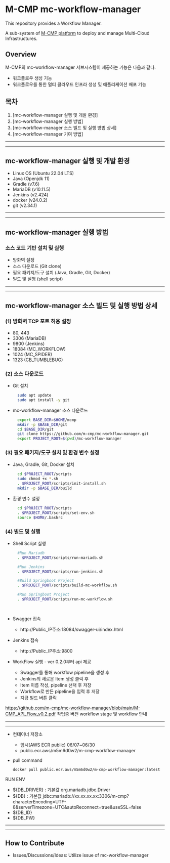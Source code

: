 # M-CMP mc-workflow-manager

This repository provides a Workflow Manager.

A sub-system of [M-CMP platform](https://github.com/m-cmp/docs/tree/main) to deploy and manage Multi-Cloud Infrastructures. 

## Overview

M-CMP의 mc-workflow-manager 서브시스템이 제공하는 기능은 다음과 같다.

- 워크플로우 생성 기능
- 워크플로우를 통한 멀티 클라우드 인프라 생성 및 애플리케이션 배포 기능


## 목차

1. [mc-workflow-manager 실행 및 개발 환경]
2. [mc-workflow-manager 실행 방법]
3. [mc-workflow-manager 소스 빌드 및 실행 방법 상세]
4. [mc-workflow-manager 기여 방법]

---

---


## mc-workflow-manager 실행 및 개발 환경

- Linux OS (Ubuntu 22.04 LTS)
- Java (Openjdk 11)
- Gradle (v7.6)
- MariaDB (v10.11.5)
- Jenkins (v2.424)
- docker (v24.0.2)
- git (v2.34.1)

---

---

## mc-workflow-manager 실행 방법

### 소스 코드 기반 설치 및 실행

- 방화벽 설정
- 소스 다운로드 (Git clone)
- 필요 패키지/도구 설치 (Java, Gradle, Git, Docker)
- 빌드 및 실행 (shell script)

---

---

## mc-workflow-manager 소스 빌드 및 실행 방법 상세

### (1) 방화벽 TCP 포트 허용 설정

- 80, 443
- 3306 (MariaDB)
- 9800 (Jenkins)
- 18084 (MC_WORKFLOW)
- 1024 (MC_SPIDER)
- 1323 (CB_TUMBLEBUG)

### (2) 소스 다운로드

- Git 설치
  ```bash
  	sudo apt update
  	sudo apt install -y git
  ```
- mc-workflow-manager 소스 다운로드
  ```bash
  	export BASE_DIR=$HOME/mcmp
  	mkdir -p $BASE_DIR/git
  	cd $BASE_DIR/git
  	git clone https://github.com/m-cmp/mc-workflow-manager.git
  	export PROJECT_ROOT=$(pwd)/mc-workflow-manager
  ```

### (3) 필요 패키지/도구 설치 및 환경 변수 설정

- Java, Gradle, Git, Docker 설치

  ```bash
  	cd $PROJECT_ROOT/scripts
  	sudo chmod +x *.sh
  	. $PROJECT_ROOT/scripts/init-install.sh
  	mkdir -p $BASE_DIR/build

  ```

- 환경 변수 설정
  ```bash
  	cd $PROJECT_ROOT/scripts
  	. $PROJECT_ROOT/scripts/set-env.sh
  	source $HOME/.bashrc
  ```

### (4) 빌드 및 실행

- Shell Script 실행

  ```bash
    #Run Mariadb
  	. $PROJECT_ROOT/scripts/run-mariadb.sh

  	#Run Jenkins
  	. $PROJECT_ROOT/scripts/run-jenkins.sh

  	#Build Springboot Project
  	. $PROJECT_ROOT/scripts/build-mc-workflow.sh

  	#Run Springboot Project
  	. $PROJECT_ROOT/scripts/run-mc-workflow.sh

    
  ```

- Swagger 접속
  - http://Public_IP주소:18084/swagger-ui/index.html

- Jenkins 접속
  - http://Public_IP주소:9800

- WorkFlow 실행 - ver 0.2.0부터 api 제공
  - Swagger를 통해 workflow pipeline을 생성 후
  - Jenkins의 새로운 Item 생성 클릭 후
  - Item 이름 작성, pipeline 선택 후 저장
  - Workflow로 만든 pipeline을 입력 후 저장
  - 지금 빌드 버튼 클릭

https://github.com/m-cmp/mc-workflow-manager/blob/main/M-CMP_API_Flow_v0.2.pdf
작업중 버전 workflow stage 및 workflow 안내

---

---

- 컨테이너 저장소

  - 임시(AWS ECR public) 06/07~06/30
  - public.ecr.aws/m5m6d0w2/m-cmp-workflow-manager

- pull command
  ```bash
  docker pull public.ecr.aws/m5m6d0w2/m-cmp-workflow-manager:latest
  ```
RUN ENV
- ${DB_DRIVER} : 기본값 org.mariadb.jdbc.Driver
- ${DB} : 기본값 jdbc:mariadb://xx.xx.xx.xx:3306/m-cmp?characterEncoding=UTF-8&serverTimezone=UTC&autoReconnect=true&useSSL=false
- ${DB_ID}
- ${DB_PW}

---

---


## How to Contribute

- Issues/Discussions/Ideas: Utilize issue of mc-workflow-manager
